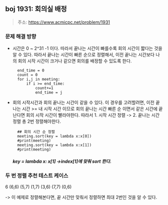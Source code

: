 ## boj 1931: 회의실 배정
> 주소: https://www.acmicpc.net/problem/1931


### 문제 해결 방향
- 시간은 0 ~ 2^31 -1 이다. 따라서 끝나는 시간이 빠를수록 회의 시간이 짧다는 것을 알 수 있다.
  따라서 끝나는 시간이 빠른 순으로 정렬해서, 이전 끝나는 시간보다 나의 회의 시작 시간이 크거나 같으면 회의를 배정할 수 있도록 한다.
  
        end_time = 0
        count = 0
        for i,j in meeting:
            if i >= end_time:
                count+=1
                end_time = j

- 회의 시작시간과 회의 끝나는 시간이 같을 수 있다. 이 경우를 고려할려면, 
  이전 끝나는 시간 >= 내 시작 시간 이므로 회의 끝나는 시간 빠른 순 이면서 같은 시간에 끝난다면
  회의 시작 시간이 빨라야한다.
  따라서 1. 시작 시간 정렬 -> 2. 끝나는 시간 정렬 총 2번 정렬해야한다.
        
        ## 회의 시간 순 정렬
        meeting.sort(key = lambda x:x[0])
        #print(meeting)
        meeting.sort(key = lambda x:x[1])
        #print(meeting)
       
    ##### key = lambda x: x[1] ->index[1]에 맞춰 sort 한다.

### 두 번 정렬 추천 테스트 케이스
6
(6,6)
(5,7)
(1,7)
(3,6)
(7,7)
(0,6)

-> 이 예제로 정렬해본다면, 끝 시간만 맞춰서 정렬하면 최대 2번인 것을 알 수 있다.
